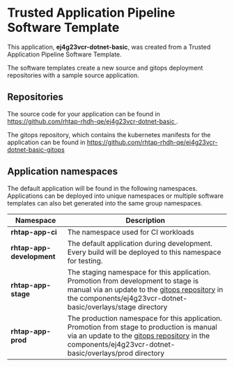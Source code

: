 # Trusted Application Pipeline Software Template

This application, **ej4g23vcr-dotnet-basic**, was created from a Trusted Application Pipeline Software Template.

The software templates create a new source and gitops deployment repositories with a sample source application. 

## Repositories

The source code for your application can be found in [https://github.com/rhtap-rhdh-qe/ej4g23vcr-dotnet-basic ](https://github.com/rhtap-rhdh-qe/ej4g23vcr-dotnet-basic ).
 
The gitops repository, which contains the kubernetes manifests for the application can be found in 
[https://github.com/rhtap-rhdh-qe/ej4g23vcr-dotnet-basic-gitops ](https://github.com/rhtap-rhdh-qe/ej4g23vcr-dotnet-basic-gitops ) 

## Application namespaces 

The default application will be found in the following namespaces. Applications can be deployed into unique namespaces or multiple software templates can also bet generated into the same group namespaces.  

|  Namespace   |  Description   |  
| -------- | -------- |
| **rhtap-app-ci** | The namespace used for CI workloads |
| **rhtap-app-development** | The default application during development. Every build will be deployed to this namespace for testing. |
| **rhtap-app-stage** | The staging namespace for this application. Promotion from development to stage is manual via an update to the [gitops repository](https://github.com/rhtap-rhdh-qe/ej4g23vcr-dotnet-basic-gitops ) in the components/ej4g23vcr-dotnet-basic/overlays/stage directory |
| **rhtap-app-prod** | The production namespace for this application. Promotion from stage to production is manual via an update to the [gitops repository](https://github.com/rhtap-rhdh-qe/ej4g23vcr-dotnet-basic-gitops ) in the components/ej4g23vcr-dotnet-basic/overlays/prod directory |